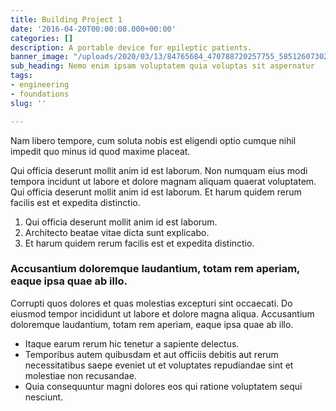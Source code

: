 ```yaml
---
title: Building Project 1
date: '2016-04-20T00:00:00.000+00:00'
categories: []
description: A portable device for epileptic patients.
banner_image: "/uploads/2020/03/13/84765684_470788720257755_5851260730203963392_o.jpg"
sub_heading: Nemo enim ipsam voluptatem quia voluptas sit aspernatur
tags:
- engineering
- foundations
slug: ''

---
```

Nam libero tempore, cum soluta nobis est eligendi optio cumque nihil impedit quo minus id quod maxime placeat.

Qui officia deserunt mollit anim id est laborum. Non numquam eius modi tempora incidunt ut labore et dolore magnam aliquam quaerat voluptatem. Qui officia deserunt mollit anim id est laborum. Et harum quidem rerum facilis est et expedita distinctio.

1. Qui officia deserunt mollit anim id est laborum.
2. Architecto beatae vitae dicta sunt explicabo.
3. Et harum quidem rerum facilis est et expedita distinctio.

### Accusantium doloremque laudantium, totam rem aperiam, eaque ipsa quae ab illo.

Corrupti quos dolores et quas molestias excepturi sint occaecati. Do eiusmod tempor incididunt ut labore et dolore magna aliqua. Accusantium doloremque laudantium, totam rem aperiam, eaque ipsa quae ab illo.

* Itaque earum rerum hic tenetur a sapiente delectus.
* Temporibus autem quibusdam et aut officiis debitis aut rerum necessitatibus saepe eveniet ut et voluptates repudiandae sint et molestiae non recusandae.
* Quia consequuntur magni dolores eos qui ratione voluptatem sequi nesciunt.